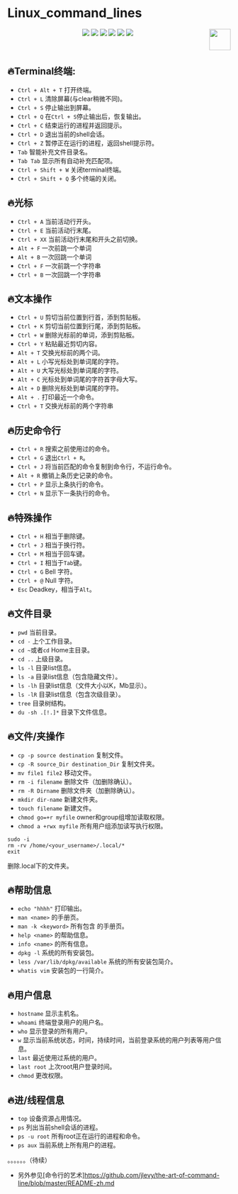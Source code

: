 # Linux_command_lines

<p align="center">
    <a href="https://github.com/elegantcoin/Linux_command_lines"><img src="https://img.shields.io/badge/status-updating-brightgreen.svg"></a>
    <a href="https://github.com/python/cpython"><img src="https://img.shields.io/badge/Python-3.7-FF1493.svg"></a>
    <a href="https://github.com/elegantcoin/Linux_command_lines"><img src="https://img.shields.io/badge/platform-Windows%7CLinux%7CmacOS-660066.svg"></a>
    <a href="https://opensource.org/licenses/mit-license.php"><img src="https://badges.frapsoft.com/os/mit/mit.svg"></a>
    <a href="https://github.com/elegantcoin/Linux_command_lines/stargazers"><img src="https://img.shields.io/github/stars/elegantcoin/Linux_command_lines.svg?logo=github"></a>
    <a href="https://github.com/elegantcoin/Linux_command_lines/network/members"><img src="https://img.shields.io/github/forks/elegantcoin/Linux_command_lines.svg?color=blue&logo=github"></a>
    <a href="https://www.python.org/"><img src="https://upload.wikimedia.org/wikipedia/commons/c/c3/Python-logo-notext.svg" align="right" height="48" width="48" ></a>
</p>
<br />

## :fire:Terminal终端:
-   `Ctrl + Alt + T` 打开终端。
-   `Ctrl + L` 清除屏幕(与clear稍微不同)。
-   `Ctrl + S` 停止输出到屏幕。
-   `Ctrl + Q` 在`Ctrl + S`停止输出后，恢复输出。
-   `Ctrl + C` 结束运行的进程并返回提示。
-   `Ctrl + D` 退出当前的shell会话。
-   `Ctrl + Z` 暂停正在运行的进程，返回shell提示符。
-   `Tab` 智能补充文件目录名。
-   `Tab Tab` 显示所有自动补充匹配项。
-   `Ctrl + Shift + W` 关闭terminal终端。
-   `Ctrl + Shift + Q` 多个终端的关闭。
  
## :fire:光标
-   `Ctrl + A` 当前活动行开头。
-   `Ctrl + E` 当前活动行末尾。
-   `Ctrl + XX` 当前活动行末尾和开头之前切换。
-   `Alt + F` 一次前跳一个单词
-   `Alt + B` 一次回跳一个单词
-   `Ctrl + F` 一次前跳一个字符串
-   `Ctrl + B` 一次回跳一个字符串

## :fire:文本操作
-   `Ctrl + U` 剪切当前位置到行首，添到剪贴板。
-   `Ctrl + K` 剪切当前位置到行尾，添到剪贴板。
-   `Ctrl + W` 删除光标前的单词，添到剪贴板。
-   `Ctrl + Y` 粘贴最近剪切内容。
-   `Alt + T` 交换光标前的两个词。
-   `Alt + L` 小写光标处到单词尾的字符。
-   `Alt + U` 大写光标处到单词尾的字符。
-   `Alt + C` 光标处到单词尾的字符首字母大写。
-   `Alt + D` 删除光标处到单词尾的字符。
-   `Alt + .` 打印最近一个命令。
-   `Ctrl + T` 交换光标前的两个字符串
 
## :fire:历史命令行
-   `Ctrl + R` 搜索之前使用过的命令。
-   `Ctrl + G` 退出`Ctrl + R`。
-   `Ctrl + J` 将当前匹配的命令复制到命令行，不运行命令。
-   `Alt + R` 撤销上条历史记录的命令。
-   `Ctrl + P` 显示上条执行的命令。
-   `Ctrl + N` 显示下一条执行的命令。

## :fire:特殊操作
-   `Ctrl + H` 相当于删除键。
-   `Ctrl + J` 相当于换行符。
-   `Ctrl + M` 相当于回车键。
-   `Ctrl + I` 相当于`Tab`键。
-   `Ctrl + G` Bell 字符。
-   `Ctrl + @` Null 字符。
-   `Esc` Deadkey，相当于`Alt`。

## :fire:文件目录
-   `pwd` 当前目录。
-   `cd -` 上个工作目录。
-   `cd ~`或者`cd` Home主目录。
-   `cd ..` 上级目录。
-   `ls -l` 目录list信息。
-   `ls -a` 目录list信息（包含隐藏文件）。
-   `ls -lh` 目录list信息（文件大小以K，Mb显示）。
-   `ls -lR` 目录list信息（包含次级目录）。
-   `tree` 目录树结构。
-   `du -sh .[!.]*` 目录下文件信息。

## :fire:文件/夹操作
-   `cp -p source destination` 复制文件。
-   `cp -R source_Dir destination_Dir` 复制文件夹。
-   `mv file1 file2` 移动文件。
-   `rm -i filename` 删除文件（加删除确认）。
-   `rm -R Dirname` 删除文件夹（加删除确认）。
-   `mkdir dir-name` 新建文件夹。
-   `touch filename` 新建文件。
-   `chmod go=+r myfile` owner和group组增加读取权限。
-   `chmod a +rwx myfile` 所有用户组添加读写执行权限。

``` shell
sudo -i
rm -rv /home/<your_username>/.local/*
exit
``` 
删除.local下的文件夹。



## :fire:帮助信息
-   `echo "hhhh"` 打印输出。
-   `man <name>` <name> 的手册页。
-   `man -k <keyword>` 所有包含<keyword> 的手册页。
-   `help <name>` <name>的帮助信息。
-   `info <name>` <name>的所有信息。
-   `dpkg -l` 系统的所有安装包。
-   `less /var/lib/dpkg/available` 系统的所有安装包简介。
-   `whatis vim` 安装包的一行简介。    

## :fire:用户信息
-   `hostname` 显示主机名。
-   `whoami` 终端登录用户的用户名。
-   `who` 显示登录的所有用户。 
-   `w` 显示当前系统状态，时间，持续时间，当前登录系统的用户列表等用户信息。 
-   `last` 最近使用过系统的用户。 
-   `last root` 上次root用户登录时间。 
-   `chmod` 更改权限。 

## :fire:进/线程信息
-   `top` 设备资源占用情况。 
-   `ps` 列出当前shell会话的进程。 
-   `ps -u root` 所有root正在运行的进程和命令。
-   `ps aux` 当前系统上所有用户的进程。



。。。。。。（待续）

  
  
  
  - 另外参见[命令行的艺术]https://github.com/jlevy/the-art-of-command-line/blob/master/README-zh.md

